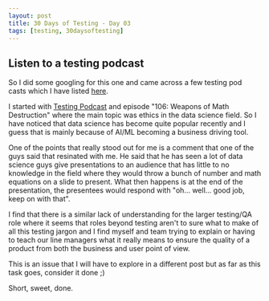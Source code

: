 ```yaml
---
layout: post
title: 30 Days of Testing - Day 03
tags: [testing, 30daysoftesting]
---
```


## Listen to a testing podcast

So I did some googling for this one and came across a few testing pod casts which I have listed [here](/resources.md/).

I started with [Testing Podcast](https://testingpodcast.com/) and episode "106: Weapons of Math Destruction" where the main topic was ethics in the data science field.  So I have noticed that data science has become quite popular recently and I guess that is mainly because of AI/ML becoming a business driving tool.

One of the points that really stood out for me is a comment that one of the guys said that resinated with me.  He said that he has seen a lot of data science guys give presentations to an audience that has little to no knowledge in the field where they would throw a bunch of number and math equations on a slide to present. What then happens is at the end of the presentation, the presentees would respond with "oh... well... good job, keep on with that".

I find that there is a similar lack of understanding for the larger testing/QA role where it seems that roles beyond testing aren't to sure what to make of all this testing jargon and I find myself and team trying to explain or having to teach our line managers what it really means to ensure the quality of a product from both the business and user point of view.

This is an issue that I will have to explore in a different post but as far as this task goes, consider it done ;)

Short, sweet, done.